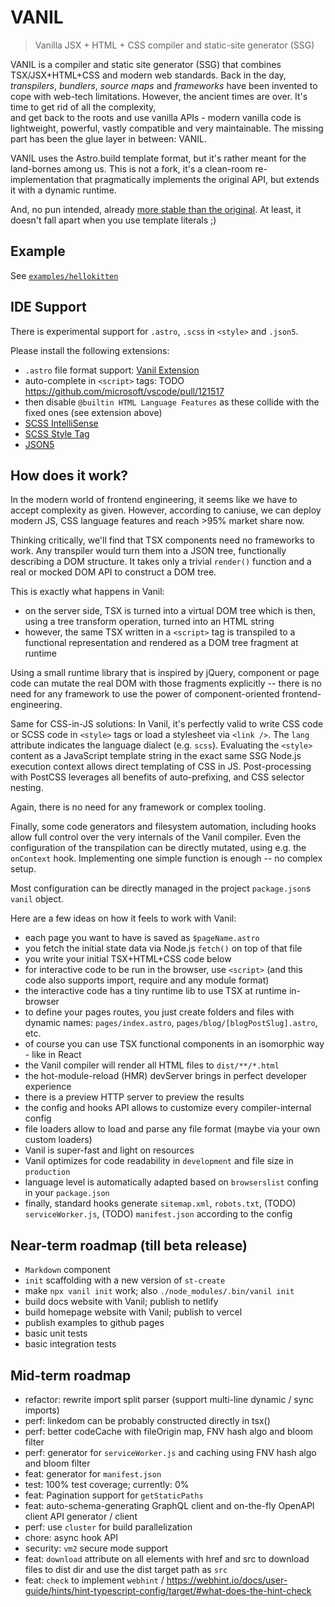 # VANIL

> Vanilla JSX + HTML + CSS compiler and static-site generator (SSG)

VANIL is a compiler and static site generator (SSG) that combines TSX/JSX+HTML+CSS and modern web standards. Back in the day, _transpilers_, _bundlers_, _source maps_ and _frameworks_ have been invented to cope with web-tech limitations. However,
the ancient times are over. It's time to get rid of all the complexity,  
and get back to the roots and use vanilla APIs - modern vanilla code is lightweight,
powerful, vastly compatible and very maintainable. The missing part has been
the glue layer in between: VANIL.

VANIL uses the Astro.build template format, but it's rather meant for the land-bornes among us. This is not a fork, it's a clean-room re-implementation that
pragmatically implements the original API, but extends it with a dynamic runtime.

And, no pun intended, already [more stable than the original](https://github.com/snowpackjs/astro/issues/1787). At least, it doesn't fall apart when you use template literals ;)

## Example

See [`examples/hellokitten`](examples/hellokitten)

## IDE Support

There is experimental support for `.astro`, `.scss` in `<style>` and `.json5`.

Please install the following extensions:

- `.astro` file format support: [Vanil Extension](https://marketplace.visualstudio.com/items?itemName=astro-build.astro-vscode)
- auto-complete in `<script>` tags: TODO https://github.com/microsoft/vscode/pull/121517
- then disable `@builtin HTML Language Features` as these collide with the fixed ones (see extension above)
- [SCSS IntelliSense](https://marketplace.visualstudio.com/items?itemName=mrmlnc.vscode-scss)
- [SCSS Style Tag](https://marketplace.visualstudio.com/items?itemName=sissel.scss-style-tag)
- [JSON5](https://marketplace.visualstudio.com/items?itemName=mrmlnc.vscode-json5)

## How does it work?

In the modern world of frontend engineering, it seems like we have to accept complexity as given. However, according to caniuse, we can deploy modern JS, CSS language features and reach >95% market share now.

Thinking critically, we'll find that TSX components need no frameworks to work.
Any transpiler would turn them into a JSON tree, functionally describing a DOM structure. It takes only a trivial `render()` function and a real or mocked DOM API to construct a DOM tree.

This is exactly what happens in Vanil:

- on the server side, TSX is turned into a virtual DOM tree which is then, using a tree transform operation, turned into an HTML string
- however, the same TSX written in a `<script>` tag is transpiled to a functional representation and rendered as a DOM tree fragment at runtime

Using a small runtime library that is inspired by jQuery, component or page code can mutate the real DOM with those fragments explicitly -- there is no need for any framework to use the power of component-oriented frontend-engineering.

Same for CSS-in-JS solutions: In Vanil, it's perfectly valid to write CSS code or SCSS code in `<style>` tags or load a stylesheet via `<link />`. The `lang` attribute indicates the language dialect (e.g. `scss`). Evaluating the `<style>` content as a
JavaScript template string in the exact same SSG Node.js execution context allows
direct templating of CSS in JS. Post-processing with PostCSS leverages all benefits
of auto-prefixing, and CSS selector nesting.

Again, there is no need for any framework or complex tooling.

Finally, some code generators and filesystem automation, including hooks allow
full control over the very internals of the Vanil compiler. Even the configuration
of the transpilation can be directly mutated, using e.g. the `onContext` hook.
Implementing one simple function is enough -- no complex setup.

Most configuration can be directly managed in the project `package.json`s `vanil`
object.

Here are a few ideas on how it feels to work with Vanil:

- each page you want to have is saved as `$pageName.astro`
- you fetch the initial state data via Node.js `fetch()` on top of that file
- you write your initial TSX+HTML+CSS code below
- for interactive code to be run in the browser, use `<script>` (and this code also supports import, require and any module format)
- the interactive code has a tiny runtime lib to use TSX at runtime in-browser
- to define your pages routes, you just create folders and files with dynamic names: `pages/index.astro`, `pages/blog/[blogPostSlug].astro`, etc.
- of course you can use TSX functional components in an isomorphic way - like in React
- the Vanil compiler will render all HTML files to `dist/**/*.html`
- the hot-module-reload (HMR) devServer brings in perfect developer experience
- there is a preview HTTP server to preview the results
- the config and hooks API allows to customize every compiler-internal config
- file loaders allow to load and parse any file format (maybe via your own custom loaders)
- Vanil is super-fast and light on resources
- Vanil optimizes for code readability in `development` and file size in `production`
- language level is automatically adapted based on `browserslist` confing in your `package.json`
- finally, standard hooks generate `sitemap.xml`, `robots.txt`, (TODO) `serviceWorker.js`, (TODO) `manifest.json` according to the config

## Near-term roadmap (till beta release)

- `Markdown` component
- `init` scaffolding with a new version of `st-create`
- make `npx vanil init` work; also `./node_modules/.bin/vanil init`
- build docs website with Vanil; publish to netlify
- build homepage website with Vanil; publish to vercel
- publish examples to github pages
- basic unit tests
- basic integration tests

## Mid-term roadmap

- refactor: rewrite import split parser (support multi-line dynamic / sync imports)
- perf: linkedom can be probably constructed directly in tsx()
- perf: better codeCache with fileOrigin map, FNV hash algo and bloom filter
- perf: generator for `serviceWorker.js` and caching using FNV hash algo and bloom filter
- feat: generator for `manifest.json`
- test: 100% test coverage; currently: 0%
- feat: Pagination support for `getStaticPaths`
- feat: auto-schema-generating GraphQL client and on-the-fly OpenAPI client API generator / client
- perf: use `cluster` for build parallelization
- chore: async hook API
- security: `vm2` secure mode support
- feat: `download` attribute on all elements with href and src to download files to dist dir and use the dist target path as `src`
- feat: `check` to implement `webhint` / https://webhint.io/docs/user-guide/hints/hint-typescript-config/target/#what-does-the-hint-check
